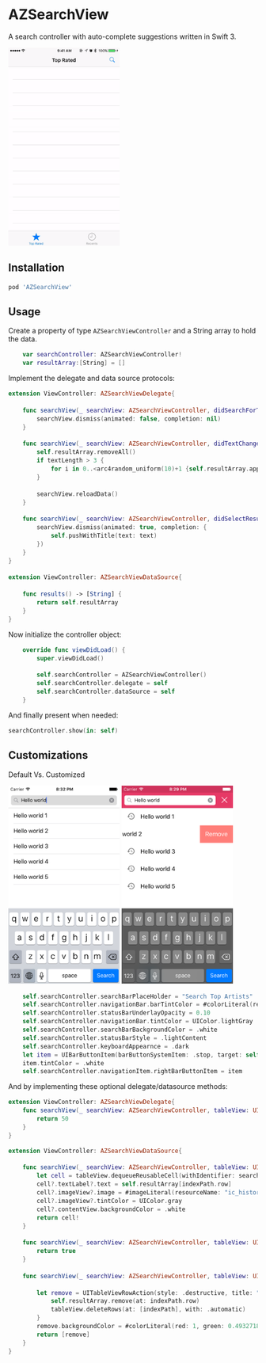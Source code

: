 # AZSearchView
A search controller with auto-complete suggestions written in Swift 3.

<img src="screenshots/gif1.gif"  height="400" />

## Installation

```bash
pod 'AZSearchView'
```

## Usage

Create a property of type ```AZSearchViewController``` and a String array to hold the data.
```swift
    var searchController: AZSearchViewController!
    var resultArray:[String] = []
```

Implement the delegate and data source protocols:
```swift
extension ViewController: AZSearchViewDelegate{
    
    func searchView(_ searchView: AZSearchViewController, didSearchForText text: String) {
        searchView.dismiss(animated: false, completion: nil)
    }
    
    func searchView(_ searchView: AZSearchViewController, didTextChangeTo text: String, textLength: Int) {
        self.resultArray.removeAll()
        if textLength > 3 {
            for i in 0..<arc4random_uniform(10)+1 {self.resultArray.append("\(text) \(i+1)")}
        }

        searchView.reloadData()
    }
    
    func searchView(_ searchView: AZSearchViewController, didSelectResultAt index: Int, text: String) {
        searchView.dismiss(animated: true, completion: {
            self.pushWithTitle(text: text)
        })
    }
}

extension ViewController: AZSearchViewDataSource{
    
    func results() -> [String] {
        return self.resultArray
    }
}
```

Now initialize the controller object:
```swift
    override func viewDidLoad() {
        super.viewDidLoad()
        
        self.searchController = AZSearchViewController()
        self.searchController.delegate = self
        self.searchController.dataSource = self
    }
```

And finally present when needed:

```swift
searchController.show(in: self)
```

## Customizations

Default Vs. Customized

<img src="screenshots/default.png"  height="400" />
<img src="screenshots/customized.png"  height="400" />

```swift
    self.searchController.searchBarPlaceHolder = "Search Top Artists"
    self.searchController.navigationBar.barTintColor = #colorLiteral(red: 0.9019607843, green: 0.2235294118, blue: 0.4, alpha: 1)
    self.searchController.statusBarUnderlayOpacity = 0.10
    self.searchController.navigationBar.tintColor = UIColor.lightGray
    self.searchController.searchBarBackgroundColor = .white
    self.searchController.statusBarStyle = .lightContent
    self.searchController.keyboardAppearnce = .dark
    let item = UIBarButtonItem(barButtonSystemItem: .stop, target: self, action: #selector(ViewController.close(sender:)))
    item.tintColor = .white
    self.searchController.navigationItem.rightBarButtonItem = item
```

And by implementing these optional delegate/datasource methods:

```swift
extension ViewController: AZSearchViewDelegate{
    func searchView(_ searchView: AZSearchViewController, tableView: UITableView, heightForRowAt indexPath: IndexPath) -> CGFloat {
        return 50
    }
}
```

```swift
extension ViewController: AZSearchViewDataSource{

    func searchView(_ searchView: AZSearchViewController, tableView: UITableView, cellForRowAt indexPath: IndexPath) -> UITableViewCell {
        let cell = tableView.dequeueReusableCell(withIdentifier: searchView.cellIdentifier)
        cell?.textLabel?.text = self.resultArray[indexPath.row]
        cell?.imageView?.image = #imageLiteral(resourceName: "ic_history").withRenderingMode(.alwaysTemplate)
        cell?.imageView?.tintColor = UIColor.gray
        cell?.contentView.backgroundColor = .white
        return cell!
    }
    
    func searchView(_ searchView: AZSearchViewController, tableView: UITableView, canEditRowAt indexPath: IndexPath) -> Bool {
        return true
    }
    
    func searchView(_ searchView: AZSearchViewController, tableView: UITableView, editActionsForRowAtIndexPath indexPath: IndexPath) -> [UITableViewRowAction]? {
        
        let remove = UITableViewRowAction(style: .destructive, title: "Remove") { action, index in
            self.resultArray.remove(at: indexPath.row)
            tableView.deleteRows(at: [indexPath], with: .automatic)
        }    
        remove.backgroundColor = #colorLiteral(red: 1, green: 0.4932718873, blue: 0.4739984274, alpha: 1)
        return [remove]
    }
} 
```


